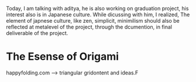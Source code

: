 Today, I am talking with aditya, he is also working on graduation project, his interest also is in Japanese culture. While dicussing with him, I realized, The element of japnese culture, like zen, simplicit, minimilism should also be reflected at metalevel of the project, through the dcumention, in final deliverable of the project.



# The Esense of Origami

happyfolding.com --&gt; triangular gridontent and ideas.F

